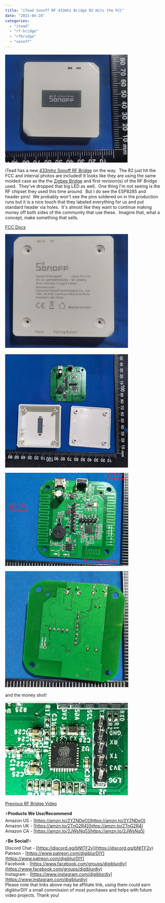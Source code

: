 ```yaml
---
title: "iTead Sonoff RF 433mhz Bridge R2 Hits the FCC"
date: "2021-04-24"
categories: 
  - "itead"
  - "rf-bridge"
  - "rfbridge"
  - "sonoff"
---
```


  

[![](images/rfbridge_1.PNG)](https://1.bp.blogspot.com/-tY43kITkMyk/YIOkHjAavLI/AAAAAAAEqyM/0s6lmsc3mAEmtA980JVAZhQQtdLXibwDwCLcBGAsYHQ/s881/rfbridge_1.PNG)

  

iTead has a new [433mhz Sonoff RF Bridge](http://shrsl.com/2xi9d) on the way.  The R2 just hit the FCC and internal photos are included! It looks like they are using the same molded case as the the [Zigbee Bridge](https://youtu.be/dC1AEyFhmnc) and first revision(s) of the RF Bridge used.  They've dropped that big LED as well.  One thing I'm not seeing is the RF chipset they used this time around.  But I do see the ESP8285 and header pins!  We probably won't see the pins soldered on in the production runs but it is a nice touch that they labeled everything for us and put standard header via holes.  It's almost like they want to continue making money off both sides of the community that use these.  Imagine that, what a concept, make something that sells.  

[FCC Docs](https://fcc.report/FCC-ID/2APN5BRIDGER2)

[![](images/rfbridge_2.PNG)](https://1.bp.blogspot.com/-jG14GO3MS5A/YIOkb_sodVI/AAAAAAAEqyU/HijkhN0Q2mwaJub5poSvdYDAELfNc4zcwCLcBGAsYHQ/s585/rfbridge_2.PNG)

  

[![](images/rfbridge_3.PNG)](https://1.bp.blogspot.com/-f0D_acSXvQ0/YIOkcCRlqiI/AAAAAAAEqyY/zeTqjZyINkQb1878aQj5L7ICjd0WugjEwCLcBGAsYHQ/s754/rfbridge_3.PNG)

  

[![](images/rfbridge_4.PNG)](https://1.bp.blogspot.com/-XYa5b_HF184/YIOkcCfhLNI/AAAAAAAEqyc/yjEW-U-xU4osBNciJlpwKK2Apx3XoSqcACLcBGAsYHQ/s1036/rfbridge_4.PNG)

  

[![](images/rfbridge_5.PNG)](https://1.bp.blogspot.com/-SDoUOOoQvas/YIOkccgaOnI/AAAAAAAEqyg/vTFJLQqVl0IR2_3KCjEg-UPZX1Fhcl2pQCLcBGAsYHQ/s824/rfbridge_5.PNG)

  

and the money shot!

  

[![](images/rfbridge_6.PNG)](https://1.bp.blogspot.com/-DXUWRQTiI3Q/YIOkc3G5lTI/AAAAAAAEqyk/s5BfhgSZGvkpfVQS7VP9Q3USo1eG73ingCLcBGAsYHQ/s974/rfbridge_6.PNG)

  

[Previous RF Bridge Video](https://youtu.be/w_CchtI-oK0)

  

⚡**Products We Use/Recommend**  
Amazon US - [https://amzn.to/2YZNDeO](https://amzn.to/2YZNDeO)  
Amazon UK - [https://amzn.to/2TnG2R4](https://amzn.to/2TnG2R4)  
Amazon CA - [https://amzn.to/2JWsNq5](https://amzn.to/2JWsNq5)  
  

⚡**Be Social!**⚡  
Discord Chat - [https://discord.gg/bNtTF2v](https://discord.gg/bNtTF2v)  
Patreon - [https://www.patreon.com/digiblurDIY](https://www.patreon.com/digiblurDIY)  
Facebook - [https://www.facebook.com/groups/digiblurdiy](https://www.facebook.com/groups/digiblurdiy)  
Instagram - [https://www.instagram.com/digiblurdiy](https://www.instagram.com/digiblurdiy)  
Please note that links above may be affiliate link, using them could earn digiblurDIY a small commission of most purchases and helps with future video projects. Thank you!
